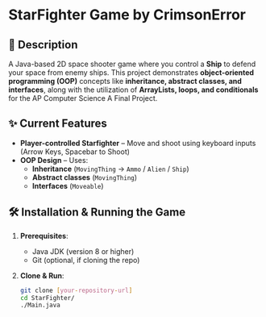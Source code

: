 # StarFighter Game by CrimsonError

## 🚀 Description  
A Java-based 2D space shooter game where you control a **Ship** to defend your space from enemy ships. This project demonstrates **object-oriented programming (OOP)** concepts like **inheritance, abstract classes, and interfaces**, along with the utilization of **ArrayLists, loops, and conditionals** for the AP Computer Science A Final Project.

## ✨ Current Features  
- **Player-controlled Starfighter** – Move and shoot using keyboard inputs (Arrow Keys, Spacebar to Shoot)
- **OOP Design** – Uses:  
  - **Inheritance** (`MovingThing` → `Ammo` / `Alien` / `Ship`)  
  - **Abstract classes** (`MovingThing`)  
  - **Interfaces** (`Moveable`)  

## 🛠️ Installation & Running the Game  
1. **Prerequisites**:  
   - Java JDK (version 8 or higher)  
   - Git (optional, if cloning the repo)  

2. **Clone & Run**:  
   ```bash
   git clone [your-repository-url]  
   cd StarFighter/
   ./Main.java